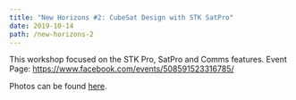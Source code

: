 ```yaml
---
title: "New Horizons #2: CubeSat Design with STK SatPro"
date: 2019-10-14
path: /new-horizons-2
---
```


This workshop focused on the STK Pro, SatPro and Comms features.
Event Page: https://www.facebook.com/events/508591523316785/

Photos can be found [here](https://drive.google.com/drive/folders/1-6cl2iuHihjV0PJRXAzE7DpUx88NRMsO?usp=sharing).